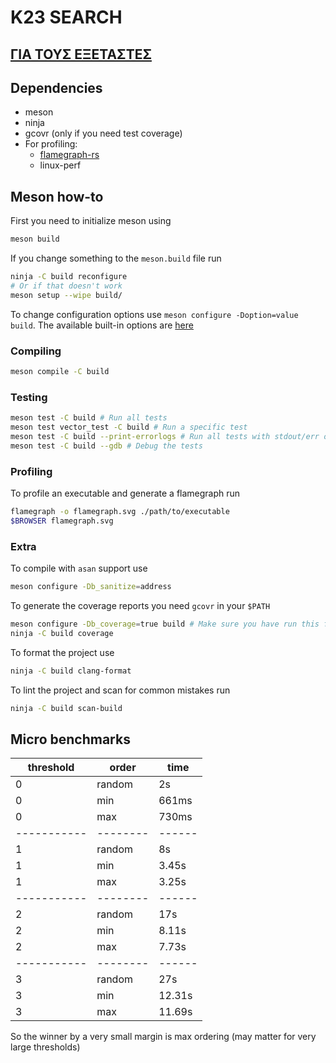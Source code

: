 # K23 SEARCH

## [ΓΙΑ ΤΟΥΣ ΕΞΕΤΑΣΤΕΣ](./docs/REPORTS.md)

## Dependencies

- meson
- ninja
- gcovr (only if you need test coverage)
- For profiling:
	-	[flamegraph-rs](https://github.com/flamegraph-rs/flamegraph)
	-	linux-perf

## Meson how-to

First you need to initialize meson using

```bash
meson build
```

If you change something to the `meson.build` file run

```bash
ninja -C build reconfigure
# Or if that doesn't work
meson setup --wipe build/
```

To change configuration options use `meson configure -Doption=value build`.
The available built-in options are [here](https://mesonbuild.com/Builtin-options.html)

### Compiling

```bash
meson compile -C build
```

### Testing

```bash
meson test -C build # Run all tests
meson test vector_test -C build # Run a specific test
meson test -C build --print-errorlogs # Run all tests with stdout/err output
meson test -C build --gdb # Debug the tests
```

### Profiling

To profile an executable and generate a flamegraph run
```bash
flamegraph -o flamegraph.svg ./path/to/executable
$BROWSER flamegraph.svg
```

### Extra

To compile with `asan` support use
```bash
meson configure -Db_sanitize=address
```

To generate the coverage reports you need `gcovr` in your `$PATH`
```bash
meson configure -Db_coverage=true build # Make sure you have run this first
ninja -C build coverage
```

To format the project use

```bash
ninja -C build clang-format
```

To lint the project and scan for common mistakes run

```bash
ninja -C build scan-build
```

## Micro benchmarks


| threshold   | order    | time   |
|-------------|----------|--------|
| 0           | random   | 2s     |
| 0           | min      | 661ms  |
| 0           | max      | 730ms  |
| ----------- | -------- | ------ |
| 1           | random   | 8s     |
| 1           | min      | 3.45s  |
| 1           | max      | 3.25s  |
| ----------- | -------- | ------ |
| 2           | random   | 17s    |
| 2           | min      | 8.11s  |
| 2           | max      | 7.73s  |
| ----------- | -------- | ------ |
| 3           | random   | 27s    |
| 3           | min      | 12.31s |
| 3           | max      | 11.69s |

So the winner by a very small margin is max ordering (may matter for very large thresholds)
